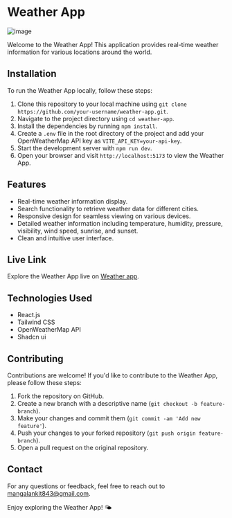 # Weather App

![image](https://github.com/ankit-mangal/weather-app/assets/68640352/79fe4f6f-3ab3-43e3-bb5b-28132cb6751f)


Welcome to the Weather App! This application provides real-time weather information for various locations around the world.

## Installation

To run the Weather App locally, follow these steps:

1. Clone this repository to your local machine using `git clone https://github.com/your-username/weather-app.git`.
2. Navigate to the project directory using `cd weather-app`.
3. Install the dependencies by running `npm install`.
4. Create a `.env` file in the root directory of the project and add your OpenWeatherMap API key as `VITE_API_KEY=your-api-key`.
5. Start the development server with `npm run dev`.
6. Open your browser and visit `http://localhost:5173` to view the Weather App.

## Features

- Real-time weather information display.
- Search functionality to retrieve weather data for different cities.
- Responsive design for seamless viewing on various devices.
- Detailed weather information including temperature, humidity, pressure, visibility, wind speed, sunrise, and sunset.
- Clean and intuitive user interface.

## Live Link

Explore the Weather App live on [Weather app](https://weather-app-sigmadev.vercel.app/).

## Technologies Used

- React.js
- Tailwind CSS
- OpenWeatherMap API
- Shadcn ui

## Contributing

Contributions are welcome! If you'd like to contribute to the Weather App, please follow these steps:

1. Fork the repository on GitHub.
2. Create a new branch with a descriptive name (`git checkout -b feature-branch`).
3. Make your changes and commit them (`git commit -am 'Add new feature'`).
4. Push your changes to your forked repository (`git push origin feature-branch`).
5. Open a pull request on the original repository.

## Contact

For any questions or feedback, feel free to reach out to [mangalankit843@gmail.com](mailto:mangalankit843@gmail.com).

Enjoy exploring the Weather App! 🌤️
